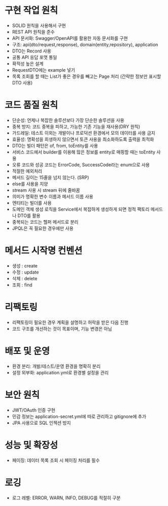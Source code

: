 # 구현 작업 원칙
- SOLID 원칙을 사용해서 구현
- REST API 원칙을 준수
- API 문서화: Swagger/OpenAPI를 활용한 자동 문서화를 구현
- 구조: api(dto/request,response), domain(entity,repository), application
- DTO는 Record 사용
- 공통 API 응답 포맷 통일
- 확적성 높은 설계
- RequestDTO에는 example 넣기
- 목록 조회를 할 때는 List가 좋은 경우를 빼고는 Page 처리 (간략한 정보만 표시할 DTO 사용)

# 코드 품질 원칙
- 단순성: 언제나 복잡한 솔루션보다 가장 단순한 솔루션을 사용
- 중복 방지: 코드 중복을 피하고, 가능한 기존 기능을 재사용(DRY 원칙)
- 가드레일: 테스트 이외는 개발이나 프로덕션 환경에서 모의 데이터를 사용 금지
- 효율성: 명확성을 희생하지 않으면서 토큰 사용을 최소화하도록 출력을 최적화
- DTO는 빌더 패턴은 of, from, toEntity를 사용
- 서비스 코드에서 builder를 이용해 많은 정보를 entity로 매핑할 때는 toEntity 사용
- 오류 코드와 성공 코드는 ErrorCode, SuccessCode라는 enum으로 사용
- 적절한 예외처리
- 메서드 길이는 15줄을 넘지 않는다. (SRP)
- else를 사용을 지양
- stream 사용 시 stream 뒤에 줄바꿈
- 의미가 명확한 변수 이름과 메서드 이름 사용
- 엔티티는 빌더를 사용
- 도메인 객체 생성 로직을 Service에서 복잡하게 생성하게 되면 정적 팩토리 메서드나 DTO를 활용
- 중복되는 코드는 헬퍼 메서드로 분리
- JPQL은 꼭 필요한 경우에만 사용

# 메서드 시작명 컨벤션
- 생성 : create
- 수정 : update
- 삭제 : delete
- 조회 : find

# 리팩토링
- 리팩토링이 필요한 경우 계획을 설명하고 허락을 받은 다음 진행
- 코드 구조를 개선하는 것이 목표이며, 기능 변경은 아님

# 배포 및 운영
- 환경 분리: 개발/테스트/운영 환경을 명확히 분리
- 설정 외부화: application.yml로 환경별 설정을 관리

# 보안 원칙
- JWT/OAuth 인증 구현
- 민감 정보는 application-secret.yml에 따로 관리하고 gitignore에 추가
- JPA 사용으로 SQL 인젝션 방지

# 성능 및 확장성
- 페이징: 데이터 목록 조회 시 페이징 처리를 필수

# 로깅
- 로그 레벨: ERROR, WARN, INFO, DEBUG를 적절히 구분

